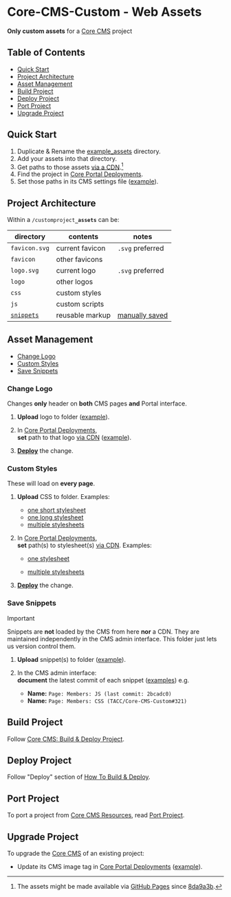 # Core-CMS-Custom - Web Assets

**Only custom assets** for a [Core CMS] project

## Table of Contents

- [Quick Start](#quick-start)
- [Project Architecture](#project-architecture)
- [Asset Management](#asset-management)
- [Build Project](#build-project)
- [Deploy Project](#deploy-project)
- [Port Project](#port-project)
- [Upgrade Project](#upgrade-project)

## Quick Start

1. Duplicate & Rename the [example_assets](./example_assets) directory.
2. Add your assets into that directory.
3. Get paths to those assets [via a CDN](https://www.jsdelivr.com/?docs=gh).[^1]
4. Find the project in [Core Portal Deployments].
5. Set those paths in its CMS settings file ([example](https://github.com/TACC/Core-Portal-Deployments/blob/2391315/digitalrocks/camino/cms.settings_custom.py)).

[^1]: The assets might be made available via [GitHub Pages](https://tacc.github.io/core-cms-custom/) since [8da9a3b](https://github.com/TACC/Core-CMS-Custom/blob/8da9a3b/.github/workflows/static.yml).

## Project Architecture

Within a `/customproject`**`_assets`** can be:

| directory | contents | notes |
| - | - | - |
| `favicon.svg` | current favicon | `.svg` preferred |
| `favicon` | other favicons |
| `logo.svg` | current logo | `.svg` preferred |
| `logo` | other logos |
| `css` | custom styles |
| `js` | custom scripts |
| [`snippets`](https://github.com/django-cms/djangocms-snippet) | reusable markup | [manually saved](#save-snippets) |

## Asset Management

- [Change Logo](#change-logo)
- [Custom Styles](#custom-styles)
- [Save Snippets](#save-snippets)

### Change Logo

Changes **only** header on **both** CMS pages **and** Portal interface.

1. **Upload** logo to folder ([example](https://github.com/TACC/Core-CMS-Custom/blob/4bff8af/digitalrocks_assets/NSF-DigitalRocks-Logo-White.svg "https://github.com/TACC/Core-CMS-Custom/blob/4bff8af/digitalrocks_assets/NSF-DigitalRocks-Logo-White.svg")).

2. In [Core Portal Deployments],\
    **set** path to that logo [via CDN](https://www.jsdelivr.com/?docs=gh "https://www.jsdelivr.com/?docs=gh") ([example](https://github.com/TACC/Core-Portal-Deployments/blob/2391315/digitalrocks/camino/cms.settings_custom.py#L11 "https://github.com/TACC/Core-Portal-Deployments/blob/2391315/digitalrocks/camino/cms.settings_custom.py#L11")).

3. **[Deploy](#deploy-project)** the change.

### Custom Styles

These will load on **every page**.

1. **Upload** CSS to folder. Examples:

    - [one short stylesheet](https://github.com/TACC/Core-CMS-Custom/blob/e70089f/ctrn_assets/site.cms.css "https://github.com/TACC/Core-CMS-Custom/blob/e70089f/ctrn_assets/site.cms.css")
    - [one long stylesheet](https://github.com/TACC/Core-CMS-Custom/blob/e70089f/ecep_assets/css/site.css "https://github.com/TACC/Core-CMS-Custom/blob/e70089f/ecep_assets/css/site.css")
    - [multiple stylesheets](https://github.com/TACC/Core-CMS-Custom/tree/4bff8af/digitalrocks_assets/css "https://github.com/TACC/Core-CMS-Custom/tree/4bff8af/digitalrocks_assets/css")

2. In [Core Portal Deployments],\
    **set** path(s) to stylesheet(s) [via CDN](https://www.jsdelivr.com/?docs=gh "https://www.jsdelivr.com/?docs=gh"). Examples:

    - [one stylesheet](https://github.com/TACC/Core-Portal-Deployments/blob/2391315/ecep/camino/cms.settings_custom.py#L53-L56 "https://github.com/TACC/Core-Portal-Deployments/blob/2391315/ecep/camino/cms.settings_custom.py#L53-L56")

    - [multiple stylesheets](https://github.com/TACC/Core-Portal-Deployments/blob/2391315/digitalrocks/camino/cms.settings_custom.py#L30-L39 "https://github.com/TACC/Core-Portal-Deployments/blob/2391315/digitalrocks/camino/cms.settings_custom.py#L30-L39")

3. **[Deploy](#deploy-project)** the change.

### Save Snippets

> [!IMPORTANT]
> Snippets are **not** loaded by the CMS from here **nor** a CDN. They are maintained independently in the CMS admin interface. This folder just lets us version control them.

1. **Upload** snippet(s) to folder ([example](https://github.com/TACC/Core-CMS-Custom/tree/main/ecep_assets/html/snippets "https://github.com/TACC/Core-CMS-Custom/tree/main/ecep_assets/html/snippets")).

2. In the CMS admin interface:\
    **document** the latest commit of each snippet ([examples](https://ecepalliance.org/admin/djangocms_snippet/snippet/ "https://ecepalliance.org/admin/djangocms_snippet/snippet/")) e.g.

    - **Name:** `Page: Members: JS (last commit: 2bcadc0)`
    - **Name:** `Page: Members: CSS (TACC/Core-CMS-Custom#321)`

## Build Project

Follow [Core CMS: Build & Deploy Project](https://github.com/TACC/Core-CMS#build--deploy-project).

## Deploy Project

Follow "Deploy" section of [How To Build & Deploy][Deploy Project].

## Port Project

To port a project from [Core CMS Resources], read [Port Project].

## Upgrade Project

To upgrade the [Core CMS] of an existing project:

- Update its CMS image tag in [Core Portal Deployments] ([example](https://github.com/TACC/Core-Portal-Deployments/blob/23913151/digitalrocks/camino/prod.env#L24)).

<!-- Link Aliases -->

[Core Portal Deployments]: https://github.com/TACC/Core-Portal-Deployments
[Camino]: https://github.com/TACC/Camino
[Core CMS]: https://github.com/TACC/Core-CMS
[Core Styles]: https://github.com/TACC/tup-ui/tree/main/libs/core-styles
[Core CMS Resources]: https://github.com/TACC/Core-CMS-Resources
[Core Portal]: https://github.com/TACC/Core-Portal

[Deploy Project]: https://tacc-main.atlassian.net/wiki/x/YAVv#3.-Deploy
[Port Project]: ./docs/port-project.md
